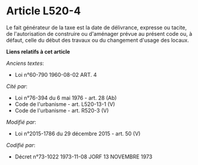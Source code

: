 # Article L520-4

Le fait générateur de la taxe est la date de délivrance, expresse ou tacite, de l'autorisation de construire ou d'aménager
prévue au présent code ou, à défaut, celle du début des travaux ou du changement d'usage des locaux.

**Liens relatifs à cet article**

_Anciens textes_:

  - Loi n°60-790 1960-08-02 ART. 4

_Cité par_:

  - Loi n°76-394 du 6 mai 1976 - art. 28 (Ab)
  - Code de l'urbanisme - art. L520-13-1 (V)
  - Code de l'urbanisme - art. R520-3 (V)

_Modifié par_:

  - Loi n°2015-1786 du 29 décembre 2015 - art. 50 (V)

_Codifié par_:

  - Décret n°73-1022 1973-11-08 JORF 13 NOVEMBRE 1973
